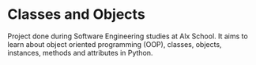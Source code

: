 # Classes and Objects

Project done during Software Engineering studies at Alx School. It aims to learn about object oriented programming (OOP), classes, objects, instances, methods and attributes in Python.
